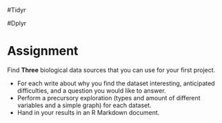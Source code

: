 #Tidyr

#Dplyr

# Assignment

Find **Three** biological data sources that you can use for your first project. 
- For each write about why you find the dataset interesting, anticipated difficulties, and a question you would like to answer. 
- Perform a precursory exploration (types and amount of different variables and a simple graph) for each dataset.
- Hand in your results in an R Markdown document.
